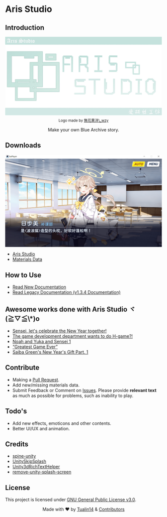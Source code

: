 # Aris Studio

## Introduction

<div align="center">
    <img src="./IMG_Aris_Studio_Logo.jpg" alt="Aris Studio logo" title="Aris Studio logo">
    <sub>Logo made by <a href="https://b23.tv/RbW7CyF" title="無花果洋\_wzy">無花果洋\_wzy</a></sub>
    <p>Make your own Blue Archive story.</p>
</div>

## Downloads

<img align="center" src="./IMG_Aris_Studio_Demo_Preview.png" alt="Demo preview image" title="Demo preview">

<br>

- [Aris Studio](https://github.com/Tualin14/ArisStudio/releases "Download Aris Studio")
- [Materials Data](https://oss.dza.vin/share@dzaaaaaa.com/baPlayer%E5%8F%AF%E7%94%A8%E7%B4%A0%E6%9D%90%E9%9B%86 "Download Materials Data")

## How to Use

- [Read New Documentation](https://github.com/kiraio-moe/ArisStudio/wiki "Read New Documentation")
- [Read Legacy Documentation (v1.3.4 Documentation)](https://github.com/Tualin14/ArisStudio/tree/1.3.4.BackUp/Doc "Read Legacy Documentation (v1.3.4 Documentation)")

## Awesome works done with Aris Studio ヾ(≧▽≦\\*)o

- [Sensei, let's celebrate the New Year together!](https://b23.tv/9UdXBxk "Watch Sensei, let's celebrate the New Year together! on bilibili")
- [The game development department wants to do H-game?!](https://b23.tv/QaqP4Ew "Watch The game development department wants to do H-game?! on bilibili")
- [Noah and Yuka and Sensei 1](https://b23.tv/rkZMNXg "Watch Noah and Yuka and Sensei 1 on bilibili")
- [“Greatest Game Ever”](https://b23.tv/z18G8Fs "Watch “Greatest Game Ever” on bilibili")
- [Saiba Green's New Year's Gift Part. 1](https://b23.tv/V9oeqd5 "Watch Saiba Green's New Year's Gift Part. 1 on bilibili")

## Contribute

- Making a [Pull Request](https://github.com/Tualin14/ArisStudio/pulls).
- Add new/missing materials data.
- Submit Feedback or Comment on [Issues](https://github.com/Tualin14/ArisStudio/issues "Issues"). Please provide **relevant text** as much as possible for problems, such as inability to play.

## Todo's

- Add new effects, emoticons and other contents.
- Better UI/UX and animation.

## Credits

- [spine-unity](https://en.esotericsoftware.com/ "Visit spine-unity website")
- [UnitySkipSplash](https://github.com/psygames/UnitySkipSplash "Visit UnitySkipSplash GitHub repo")
- [Unity3dRichTextHelper](https://github.com/majecty/Unity3dRichTextHelper "Visit Unity3dRichTextHelper GitHub repo")
- [remove-unity-splash-screen](https://github.com/kiraio-moe/remove-unity-splash-screen "Visit remove-unity-splash-screen GitHub repo")

## License

This project is licensed under [GNU General Public License v3.0](./LICENSE "See LICENSE file").

<p align="center">Made with ❤️ by <a href="https://github.com/Tualin14/" title="Visit Tualin14 GitHub profile">Tualin14</a> & <a href="https://github.com/Tualin14/ArisStudio/graphs/contributors" title="See Contributors list">Contributors</a></p>
